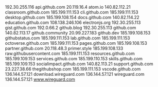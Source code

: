 192.30.255.116 api.github.com
20.119.16.4 atom.io
140.82.112.21 classroom.github.com
185.199.111.153 cli.github.com
185.199.111.153 desktop.github.com
185.199.108.154 docs.github.com
140.82.114.22 education.github.com
108.138.246.106 electronjs.org
192.30.255.113 gist.github.com
192.0.66.2 github.blog
192.30.255.113 github.com
140.82.113.17 github.community
20.99.227.183 github.dev
185.199.108.153 githubstatus.com
185.199.111.153 lab.github.com
185.199.111.153 octoverse.github.com
185.199.111.153 pages.github.com
185.199.108.153 partner.github.com
20.118.48.3 primer.style
185.199.108.133 raw.githubusercontent.com
185.199.111.153 resources.github.com
185.199.109.153 services.github.com
185.199.110.153 skills.github.com
185.199.109.153 socialimpact.github.com
140.82.113.21 support.github.com
23.227.38.66 thegithubshop.com
185.199.111.153 vscode.github.com
136.144.57.121 download.wireguard.com
136.144.57.121 wireguard.com
136.144.57.121 www.wireguard.com
